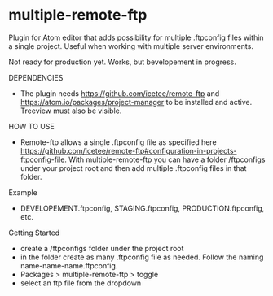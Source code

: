 # multiple-remote-ftp
Plugin for Atom editor that adds possibility for multiple .ftpconfig files within a single project.
Useful when working with multiple server environments.

Not ready for production yet.
Works, but bevelopement in progress.

DEPENDENCIES
- The plugin needs https://github.com/icetee/remote-ftp and https://atom.io/packages/project-manager to be installed and active. Treeview must also be visible.

HOW TO USE 
- Remote-ftp allows a single .ftpconfig file as specified here https://github.com/icetee/remote-ftp#configuration-in-projects-ftpconfig-file. With multiple-remote-ftp you can have a folder /ftpconfigs under your project root and then add multiple .ftpconfig files in that folder. 

Example
- DEVELOPEMENT.ftpconfig, STAGING.ftpconfig, PRODUCTION.ftpconfig, etc.

Getting Started
* create a /ftpconfigs folder under the project root
* in the folder create as many .ftpconfig file as needed. Follow the naming name-name-name.ftpconfig.
* Packages > multiple-remote-ftp > toggle
* select an ftp file from the dropdown 
